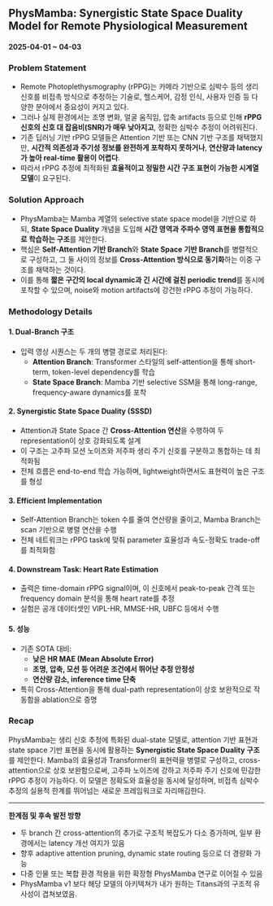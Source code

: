 ## PhysMamba: Synergistic State Space Duality Model for Remote Physiological Measurement  
#### 2025-04-01 ~ 04-03

### Problem Statement
- Remote Photoplethysmography (rPPG)는 카메라 기반으로 심박수 등의 생리 신호를 비접촉 방식으로 추정하는 기술로, 헬스케어, 감정 인식, 사용자 인증 등 다양한 분야에서 중요성이 커지고 있다.
- 그러나 실제 환경에서는 조명 변화, 얼굴 움직임, 압축 artifacts 등으로 인해 **rPPG 신호의 신호 대 잡음비(SNR)가 매우 낮아지고**, 정확한 심박수 추정이 어려워진다.
- 기존 딥러닝 기반 rPPG 모델들은 Attention 기반 또는 CNN 기반 구조를 채택했지만, **시간적 의존성과 주기성 정보를 완전하게 포착하지 못하거나**, **연산량과 latency가 높아 real-time 활용이 어렵다**.
- 따라서 rPPG 추정에 최적화된 **효율적이고 정밀한 시간 구조 표현이 가능한 시계열 모델**이 요구된다.

### Solution Approach
- PhysMamba는 Mamba 계열의 selective state space model을 기반으로 하되, **State Space Duality** 개념을 도입해 **시간 영역과 주파수 영역 표현을 통합적으로 학습하는 구조**를 제안한다.
- 핵심은 **Self-Attention 기반 Branch**와 **State Space 기반 Branch**를 병렬적으로 구성하고, 그 둘 사이의 정보를 **Cross-Attention 방식으로 동기화**하는 이중 구조를 채택하는 것이다.
- 이를 통해 **짧은 구간의 local dynamic과 긴 시간에 걸친 periodic trend**를 동시에 포착할 수 있으며, noise와 motion artifacts에 강건한 rPPG 추정이 가능하다.

### Methodology Details

#### 1. Dual-Branch 구조
- 입력 영상 시퀀스는 두 개의 병렬 경로로 처리된다:
  - **Attention Branch**: Transformer 스타일의 self-attention을 통해 short-term, token-level dependency를 학습
  - **State Space Branch**: Mamba 기반 selective SSM을 통해 long-range, frequency-aware dynamics를 포착

#### 2. Synergistic State Space Duality (SSSD)
- Attention과 State Space 간 **Cross-Attention 연산**을 수행하여 두 representation이 상호 강화되도록 설계
- 이 구조는 고주파 모션 노이즈와 저주파 생리 주기 신호를 구분하고 통합하는 데 최적화됨
- 전체 흐름은 end-to-end 학습 가능하며, lightweight하면서도 표현력이 높은 구조를 형성

#### 3. Efficient Implementation
- Self-Attention Branch는 token 수를 줄여 연산량을 줄이고, Mamba Branch는 scan 기반으로 병렬 연산을 수행
- 전체 네트워크는 rPPG task에 맞춰 parameter 효율성과 속도-정확도 trade-off를 최적화함

#### 4. Downstream Task: Heart Rate Estimation
- 출력은 time-domain rPPG signal이며, 이 신호에서 peak-to-peak 간격 또는 frequency domain 분석을 통해 heart rate를 추정
- 실험은 공개 데이터셋인 VIPL-HR, MMSE-HR, UBFC 등에서 수행

#### 5. 성능
- 기존 SOTA 대비:
  - **낮은 HR MAE (Mean Absolute Error)**  
  - **조명, 압축, 모션 등 어려운 조건에서 뛰어난 추정 안정성**
  - **연산량 감소, inference time 단축**
- 특히 Cross-Attention을 통해 dual-path representation이 상호 보완적으로 작동함을 ablation으로 증명

### Recap
PhysMamba는 생리 신호 추정에 특화된 dual-state 모델로, attention 기반 표현과 state space 기반 표현을 동시에 활용하는 **Synergistic State Space Duality 구조**를 제안한다. Mamba의 효율성과 Transformer의 표현력을 병렬로 구성하고, cross-attention으로 상호 보완함으로써, 고주파 노이즈에 강하고 저주파 주기 신호에 민감한 rPPG 추정이 가능하다. 이 모델은 정확도와 효율성을 동시에 달성하며, 비접촉 심박수 추정의 실용적 한계를 뛰어넘는 새로운 프레임워크로 자리매김한다.

---

**한계점 및 후속 발전 방향**  
- 두 branch 간 cross-attention의 추가로 구조적 복잡도가 다소 증가하며, 일부 환경에서는 latency 개선 여지가 있음  
- 향후 adaptive attention pruning, dynamic state routing 등으로 더 경량화 가능  
- 다중 인물 또는 복합 환경 적용을 위한 확장형 PhysMamba 연구로 이어질 수 있음
- PhysMamba v1 보다 해당 모델의 아키텍쳐가 내가 원하는 Titans과의 구조적 유사성이 겹쳐보였음.
